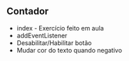 ## Contador

- index - Exercício feito em aula
- addEventListener
- Desabilitar/Habilitar botão
- Mudar cor do texto quando negativo

